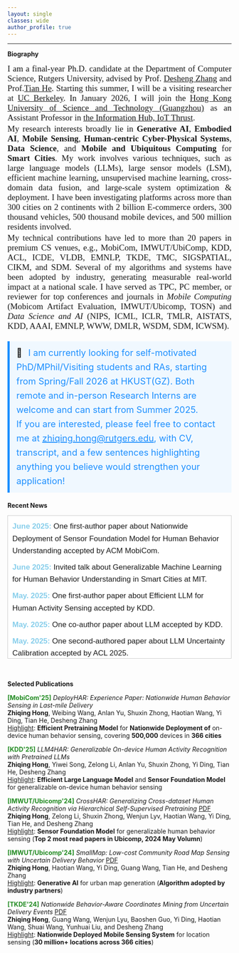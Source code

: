 ```yaml
---
layout: single
classes: wide
author_profile: true
---
```


***
**Biography**
<div style="font-family: 'Times New Roman', Times, serif; font-size: 19px; text-align: justify;">
    I am a final-year Ph.D. candidate at the Department of Computer Science, Rutgers University, advised by Prof. 
    <a href="https://www.cs.rutgers.edu/~dz220/" target="_blank" rel="noopener noreferrer">Desheng Zhang</a> and Prof.<a href="https://www-users.cs.umn.edu/~tianhe/" target="_blank" rel="noopener noreferrer">Tian He</a>. Starting this summer, I will be a visiting researcher at <a href="https://eecs.berkeley.edu/" target="_blank" rel="noopener noreferrer">UC Berkeley</a>. In January 2026, I will join the <a href="https://www.hkust-gz.edu.cn/" target="_blank" rel="noopener noreferrer">Hong Kong University of Science and Technology (Guangzhou)</a> as an Assistant Professor in <a href="https://iott.hkust-gz.edu.cn/" target="_blank" rel="noopener noreferrer">the Information Hub, IoT Thrust</a>. 
    
</div>
<div style="height: 3px;"></div> <!-- 空行 -->
<div style="font-family: 'Times New Roman', Times, serif; font-size: 19px; text-align: justify;">
    My research interests broadly lie in <strong>Generative AI</strong>, <strong>Embodied AI</strong>, <strong>Mobile Sensing</strong>, <strong>Human-centric Cyber-Physical Systems</strong>, <strong>Data Science</strong>, 
    and <strong>Mobile and Ubiquitous Computing</strong> for <strong>Smart Cities</strong>. 
    My work involves various techniques, such as large language models (LLMs), large sensor models (LSM), efficient machine learning, 
    unsupervised machine learning, cross-domain data fusion, and large-scale system optimization & deployment. I have been investigating 
    platforms across more than 300 cities on 2 continents with 2 billion E-commerce orders, 300 thousand vehicles, 500 thousand mobile 
    devices, and 500 million residents involved.
</div>
<div style="height: 3px;"></div> <!-- 空行 -->
<div style="font-family: 'Times New Roman', Times, serif; font-size: 19px; text-align: justify;">
  My technical contributions have led to more than 20 papers in premium CS venues, e.g., MobiCom, IMWUT/UbiComp, KDD, ACL, ICDE, VLDB, EMNLP, TKDE, TMC, SIGSPATIAL, CIKM, and SDM. Several of my algorithms and systems have been adopted by industry, generating measurable real-world impact at a national scale. I have served as TPC, PC member, or reviewer for top conferences and journals in <em>Mobile Computing</em> (Mobicom Artifact Evaluation, IMWUT/Ubicomp, TOSN) and <em>Data Science and AI</em> (NIPS, ICML, ICLR, TMLR, AISTATS, KDD, AAAI, EMNLP, WWW, DMLR, WSDM, SDM, ICWSM).
</div>

<div style="height: 3px;"></div> <!-- 空行 -->

<div style="background-color: #f0f8ff; border-left: 5px solid #1e90ff; padding: 10px 15px; margin: 20px 0; font-size: 20px; line-height: 1.6;">
  <span style="font-size: 20px; margin-right: 8px;">📢</span>
  <span style="color: #1e90ff;">
    I am currently looking for self-motivated PhD/MPhil/Visiting students and RAs, starting from Spring/Fall 2026 at HKUST(GZ). Both remote and in-person Research Interns are welcome and can start from Summer 2025. 
    <br>
    If you are interested, please feel free to contact me at <u>zhiqing.hong@rutgers.edu</u>, with CV, transcript, and a few sentences highlighting anything you believe would strengthen your application! 
  </span>
</div>



**Recent News**

<div style="max-height: 300px; overflow-y: auto; border: 1px solid #ccc; padding: 10px; font-family: Arial, sans-serif; background-color: #ffffff; line-height: 1.6; font-size: 17px;">
    <div style="margin-bottom: 10px;">
        <span style="color: #87CEEB; font-weight: bold;">June 2025:</span> One first-author paper about Nationwide Deployment of Sensor Foundation Model for Human Behavior Understanding accepted by ACM MobiCom. 
    </div>
    <div style="margin-bottom: 10px;">
        <span style="color: #87CEEB; font-weight: bold;">June 2025:</span> Invited talk about Generalizable Machine Learning for Human Behavior Understanding in Smart Cities at MIT. 
    </div>
    <div style="margin-bottom: 10px;">
        <span style="color: #87CEEB; font-weight: bold;">May. 2025:</span> One first-author paper about Efficient LLM for Human Activity Sensing accepted by KDD. 
    </div>
    <div style="margin-bottom: 10px;">
        <span style="color: #87CEEB; font-weight: bold;">May. 2025:</span> One co-author paper about LLM accepted by KDD. 
    </div>
    <div style="margin-bottom: 10px;">
        <span style="color: #87CEEB; font-weight: bold;">May. 2025:</span> One second-authored paper about LLM Uncertainty Calibration accepted by ACL 2025.
    </div>
    <div style="margin-bottom: 10px;">
        <span style="color: #87CEEB; font-weight: bold;">Feb. 2025:</span> One first-author paper accepted by IEEE TMC. 
    </div>
    <div style="margin-bottom: 10px;">
        <span style="color: #87CEEB; font-weight: bold;">Jan. 2025:</span> Invited to serve as a reviewer for ICML 2025. 
    </div>
    <div style="margin-bottom: 10px;">
        <span style="color: #87CEEB; font-weight: bold;">Jan. 2025:</span> Invited to serve as a reviewer for Transactions on Machine Learning Research (TMLR).
    </div>
    <div style="margin-bottom: 10px;">
        <span style="color: #87CEEB; font-weight: bold;">Dec. 2024:</span> One co-authored paper about GNSS Mobile Sensing accepted by Percom 2025.
    </div>
    <div style="margin-bottom: 10px;">
        <span style="color: #87CEEB; font-weight: bold;">Dec. 2024:</span> One second-authored paper about Generative AI for IoT Trajectory Generation accepted by SDM 2025.
    </div>
    <div style="margin-bottom: 10px;">
        <span style="color: #87CEEB; font-weight: bold;">Nov. 2024:</span> Glad to be recognized as Top Reviewer for NIPS 2024.
    </div>
    <div style="margin-bottom: 10px;">
        <span style="color: #87CEEB; font-weight: bold;">Nov. 2024:</span> One second-authored paper about LLMs for Spatial Language accepted by KDD 2025.
    </div>
    <div style="margin-bottom: 10px;">
        <span style="color: #87CEEB; font-weight: bold;">Oct. 2024:</span> Invited talk about Generalizable Human Behavior Sensing at Ubicomp/FairComp 2024, Melbourn, Australia.
    </div>
    <div style="margin-bottom: 10px;">
        <span style="color: #87CEEB; font-weight: bold;">Oct. 2024:</span> One co-authored paper about Interpreting
Foundation Language Models accepted by EMNLP 2024.
    </div>
    <div style="margin-bottom: 10px;">
        <span style="color: #87CEEB; font-weight: bold;">Sep. 2024:</span> One co-authored paper accepted by SIGSPATIAL 2024.
    </div>
    <div style="margin-bottom: 10px;">
        <span style="color: #87CEEB; font-weight: bold;">Aug. 2024:</span> Serve as reviewer for KDD 2025 and PC member for AAAI 2025.
    </div>
    <div style="margin-bottom: 10px;">
        <span style="color: #87CEEB; font-weight: bold;">July. 2024:</span> Two co-authored papers accepted by CIKM 2024.
    </div>
    <div style="margin-bottom: 10px;">
        <span style="color: #87CEEB; font-weight: bold;">June. 2024:</span> One second-authored paper accepted by VLDB 2024.
    </div>
    <div style="margin-bottom: 10px;">
        <span style="color: #87CEEB; font-weight: bold;">May. 2024:</span> One paper accepted by TKDE.
    </div>
    <div style="margin-bottom: 10px;">
        <span style="color: #87CEEB; font-weight: bold;">May. 2024:</span> Serve as Reviewer for NIPS 2024.
    </div>
    <div style="margin-bottom: 10px;">
        <span style="color: #87CEEB; font-weight: bold;">May. 2024:</span> Serve as a PC member for ICWSM 2025.
    </div>
    <div style="margin-bottom: 10px;">
        <span style="color: #87CEEB; font-weight: bold;">May. 2024:</span> Three co-authored papers accepted by KDD 2024.
    </div>
    <div style="margin-bottom: 10px;">
        <span style="color: #87CEEB; font-weight: bold;">Apr. 2024:</span> Two papers accepted by IMWUT/Ubicomp'24.
    </div>
    <div style="margin-bottom: 10px;">
        <span style="color: #87CEEB; font-weight: bold;">Feb. 2024:</span> Serve as a PC member for MobiCom 2024 Artifacts Evaluation.
    </div>
    <div style="margin-bottom: 10px;">
        <span style="color: #87CEEB; font-weight: bold;">Jan. 2024:</span> Serve as a Reviewer for KDD 2024, WWW 2024.
    </div>
    <div style="margin-bottom: 10px;">
        <span style="color: #87CEEB; font-weight: bold;">Dec. 2023:</span> Receive ICDM Travel Grant.
    </div>
    <div style="margin-bottom: 10px;">
        <span style="color: #87CEEB; font-weight: bold;">Dec. 2023:</span> Serve as a Reviewer for IMWUT/Ubicomp'24.
    </div>
    <div style="margin-bottom: 10px;">
        <span style="color: #87CEEB; font-weight: bold;">Nov. 2023:</span> Serve as a Reviewer for DMLR (first round of submission) and AISTATS 2024, PC member for LREC-COLING 2024.
    </div>
    <div style="margin-bottom: 10px;">
        <span style="color: #87CEEB; font-weight: bold;">Oct. 2023:</span> Serve as a PC member for AAAI 2024.
    </div>
    <div style="margin-bottom: 10px;">
        <span style="color: #87CEEB; font-weight: bold;">Sep. 2023:</span> Serve as a reviewer for TOSN, PC member for ICWSM 2024 and SDM 2024.
    </div>
    <div style="margin-bottom: 10px;">
        <span style="color: #87CEEB; font-weight: bold;">Aug. 2023:</span> Serve as a PC member for WSDM 2024.
    </div>
    <div style="margin-bottom: 10px;">
        <span style="color: #87CEEB; font-weight: bold;">Aug. 2023:</span> Two papers accepted by CIKM'23.
    </div>
    <div style="margin-bottom: 10px;">
        <span style="color: #87CEEB; font-weight: bold;">Aug. 2023:</span> Serve as Reviewer for EMNLP 2023.
    </div>
    <div style="margin-bottom: 10px;">
        <span style="color: #87CEEB; font-weight: bold;">Feb. 2023:</span> One co-authored paper accepted by ICDE'23.
    </div>
    <div style="margin-bottom: 10px;">
        <span style="color: #87CEEB; font-weight: bold;">Feb. 2023:</span> Serve as Reviewer for KDD 2023.
    </div>
    <div style="margin-bottom: 10px;">
        <span style="color: #87CEEB; font-weight: bold;">Aug. 2022:</span> Two papers accepted by SIGSPATIAL'22.
    </div>
    <div style="margin-bottom: 10px;">
        <span style="color: #87CEEB; font-weight: bold;">Aug. 2022:</span> One paper accepted by CIKM'22.
    </div>
    <div style="margin-bottom: 10px;">
        <span style="color: #87CEEB; font-weight: bold;">Apr. 2022:</span> Two papers accepted by Ubicomp'22.
    </div>
    <div style="margin-bottom: 10px;">
        <span style="color: #87CEEB; font-weight: bold;">Mar. 2021:</span> Visit JD Logistics, AI and Data Science Group, hosted by Prof. Tian He.
    </div>
</div>


<br>
<br>

**Selected Publications**

<span style="color:Forestgreen;font-weight:bold">[MobiCom'25]</span> *DeployHAR: Experience Paper: Nationwide Human Behavior Sensing in Last-mile Delivery* <br>
**Zhiqing Hong**, Weibing Wang, Anlan Yu, Shuxin Zhong, Haotian Wang, Yi Ding, Tian He, Desheng Zhang<br>
<u>Highlight</u>: **Efficient Pretraining Model** for **Nationwide Deployment of** on-device human behavior sensing, covering **500,000** devices in **366 cities**

<span style="color:Forestgreen;font-weight:bold">[KDD'25]</span> *LLM4HAR: Generalizable On-device Human Activity Recognition with Pretrained LLMs* <br>
**Zhiqing Hong**, Yiwei Song, Zelong Li, Anlan Yu, Shuxin Zhong, Yi Ding, Tian He, Desheng Zhang<br>
<u>Highlight</u>: **Efficient Large Language Model** and **Sensor Foundation Model** for generalizable on-device human behavior sensing

<span style="color:Forestgreen;font-weight:bold">[IMWUT/Ubicomp'24]</span> *CrossHAR: Generalizing Cross-dataset Human Activity Recognition via Hierarchical Self-Supervised Pretraining* [PDF](https://dl.acm.org/doi/10.1145/3659597) <br>
**Zhiqing Hong**, Zelong Li, Shuxin Zhong, Wenjun Lyv, Haotian Wang, Yi Ding, Tian He, and Desheng Zhang<br>
<u>Highlight</u>: **Sensor Foundation Model** for generalizable human behavior sensing (**Top 2 most read papers in Ubicomp, 2024 May Volumn**)

<span style="color:Forestgreen;font-weight:bold">[IMWUT/Ubicomp'24]</span> *SmallMap: Low-cost Community Road Map Sensing with Uncertain Delivery Behavior* [PDF](https://dl.acm.org/doi/10.1145/3659596) <br>
**Zhiqing Hong**, Haotian Wang, Yi Ding, Guang Wang, Tian He, and Desheng Zhang<br>
<u>Highlight</u>: **Generative AI** for urban map generation (**Algorithm adopted by industry partners**)

<span style="color:Forestgreen;font-weight:bold">[TKDE'24]</span> *Nationwide Behavior-Aware Coordinates Mining from Uncertain Delivery Events* [PDF](https://ieeexplore.ieee.org/document/10552380) <br>
**Zhiqing Hong**, Guang Wang, Wenjun Lyu, Baoshen Guo, Yi Ding, Haotian Wang, Shuai Wang, Yunhuai Liu, and Desheng Zhang<br>
<u>Highlight</u>: **Nationwide Deployed Mobile Sensing System** for location sensing (**30 million+ locations across 366 cities**)

<!--
**Recent News**
* Aug. 2024: Serve as reviewer for KDD 2025 and PC member for AAAI 2025.
* July. 2024: Two co-authored papers accepted by CIKM 2024.
* June. 2024: One co-authored paper accepted by VLDB 2024.
* May. 2024: One paper accepted by TKDE. 
* May.2024: Serve as Reviewer for NIPS 2024.
* May.2024: Serve as a PC member for ICWSM 2025.
* May.2024: Three co-authored papers accepted by KDD 2024.
* Apr.2024: Two papers accepted by IMWUT/Ubicomp'24.
* Feb.2024: Serve as a PC member for MobiCom 2024 Artifacts Evaluation.
* Jan.2024: Serve as a Reviewer for KDD 2024, WWW 2024.
* Dec.2023: Receive ICDM Travel Grant.
* Dec.2023: Serve as a Reviewer for IMWUT/Ubicomp'24.
* Nov.2023: Serve as a Reviewer for DMLR (first round of submission) and AISTATS 2024, PC member for LREC-COLING 2024. 
* Oct.2023: Serve as a PC member for AAAI 2024.
* Sep.2023: Serve as a reviewer for TOSN, PC member for ICWSM 2024 and SDM 2024.
* Aug.2023: Serve as a PC member for WSDM 2024.
* Aug.2023: Two papers accepted by CIKM'23.
* Aug.2023: Serve as Reviewer for EMNLP 2023.
* Feb.2023: One co-authored paper accepted by ICDE'23.
* Feb.2023: Serve as Reviewer for KDD 2023.
* Aug.2022: Two papers accepted by SIGSPATIAL'22.
* Aug.2022: One paper accepted by CIKM'22.
* Apr.2022: Two papers accepted by Ubicomp'22.
* Mar.2021: Visit JD Logistics, AI and Data Science Group, hosted by Prof. [Tian He](https://www-users.cs.umn.edu/~tianhe/).
-->



&emsp;
&emsp;
&emsp;
&emsp;
&emsp;
&emsp;
&emsp;
&emsp;






<script type="text/javascript" id="clustrmaps" src="//clustrmaps.com/map_v2.js?d=VUzuGzdDIXT10ku_aUuY2VDKm0mMNjK2g6da6P3BbMQ&cl=ffffff&w=253&t=m"></script>
